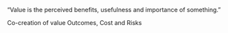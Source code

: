 “Value is the perceived benefits, usefulness and importance of something.” 

Co-creation of value 
Outcomes, Cost and Risks 